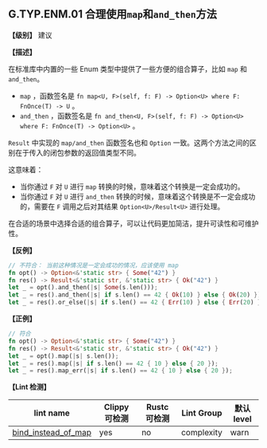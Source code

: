 ## G.TYP.ENM.01 合理使用`map`和`and_then`方法

**【级别】** 建议

**【描述】**

在标准库中内置的一些 Enum 类型中提供了一些方便的组合算子，比如 `map` 和 `and_then`。

- `map` ，函数签名是 `fn map<U, F>(self, f: F) -> Option<U> where F: FnOnce(T) -> U` 。
- `and_then` ，函数签名是 `fn and_then<U, F>(self, f: F) -> Option<U> where F: FnOnce(T) -> Option<U>` 。

`Result` 中实现的 `map/and_then` 函数签名也和 `Option` 一致。这两个方法之间的区别在于传入的闭包参数的返回值类型不同。

这意味着：

- 当你通过 `F` 对 `U` 进行 `map` 转换的时候，意味着这个转换是一定会成功的。
- 当你通过 `F` 对 `U` 进行 `and_then` 转换的时候，意味着这个转换是不一定会成功的，需要在 `F` 调用之后对其结果 `Option<U>/Result<U>` 进行处理。

在合适的场景中选择合适的组合算子，可以让代码更加简洁，提升可读性和可维护性。

**【反例】**

```rust
// 不符合： 当前这种情况是一定会成功的情况，应该使用 map
fn opt() -> Option<&'static str> { Some("42") }
fn res() -> Result<&'static str, &'static str> { Ok("42") }
let _ = opt().and_then(|s| Some(s.len()));
let _ = res().and_then(|s| if s.len() == 42 { Ok(10) } else { Ok(20) });
let _ = res().or_else(|s| if s.len() == 42 { Err(10) } else { Err(20) });

```

**【正例】**

```rust
// 符合
fn opt() -> Option<&'static str> { Some("42") }
fn res() -> Result<&'static str, &'static str> { Ok("42") }
let _ = opt().map(|s| s.len());
let _ = res().map(|s| if s.len() == 42 { 10 } else { 20 });
let _ = res().map_err(|s| if s.len() == 42 { 10 } else { 20 });
```

**【Lint 检测】**

| lint name                                                                                  | Clippy 可检测 | Rustc 可检测 | Lint Group | 默认level |
| ------------------------------------------------------------------------------------------ | ------------- | ------------ | ---------- | --------- |
| [bind_instead_of_map](https://rust-lang.github.io/rust-clippy/master/#bind_instead_of_map) | yes           | no           | complexity | warn      |
